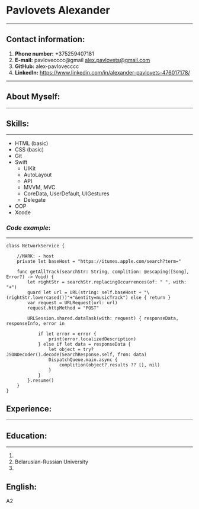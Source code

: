 # **Pavlovets Alexander**
**********
## **Contact information**:

1. **Phone number:** +375259407181
2. **E-mail:** pavlovecccc@gmail alex.pavlovets@gmail.com 
3. **GitHub:** alex-pavlovecccc
4. **LinkedIn:** https://www.linkedin.com/in/alexander-pavlovets-476017178/
*****************

## **About Myself**:
****************


## **Skills**:
****************
* HTML (basic)
* CSS (basic)
* Git
* Swift 
    + UIKit
    + AutoLayout
    + API
    + MVVM, MVC
    + CoreData, UserDefault, UIGestures
    + Delegate 
* OOP
* Xcode

### ***Code example***:
***************
```
class NetworkService {
    
    //MARK: - host
    private let baseHost = "https://itunes.apple.com/search?term="
    
    func getAllTrack(searchStr: String, complition: @escaping([Song], Error?) -> Void) {
        let rightStr = searchStr.replacingOccurrences(of: " ", with: "+")
        guard let url = URL(string: self.baseHost + "\(rightStr.lowercased())"+"&entity=musicTrack") else { return }
        var request = URLRequest(url: url)
        request.httpMethod = "POST"
        
        URLSession.shared.dataTask(with: request) { responseData, responseInfo, error in
            
            if let error = error {
                print(error.localizedDescription)
            } else if let data = responseData {
                let object = try? JSONDecoder().decode(SearchResponse.self, from: data)
                DispatchQueue.main.async {
                    complition(object?.results ?? [], nil)
                }
            }
        }.resume()
    }
}
```

## **Experience**:
****************

    
## **Education**:
*****************
1. 
2. Belarusian-Russian University
3.
## **English**:
A2

